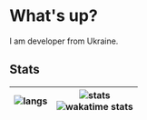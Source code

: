 #  What's up? 
I am developer from Ukraine.

## Stats
| ![langs](https://github-readme-stats.vercel.app/api/top-langs?username=roman-koshchei&theme=nord&hide_title=true&langs_count=6&hide_border=f) | ![stats](https://github-readme-stats.vercel.app/api?username=roman-koshchei&show_icons=true&theme=nord&hide_title=true&hide=prs&count_private=true&hide_border=true) <br> ![wakatime stats](https://github-readme-stats.vercel.app/api/wakatime?username=romankoshchei&theme=nord&hide_border=true) |
|---|---|
